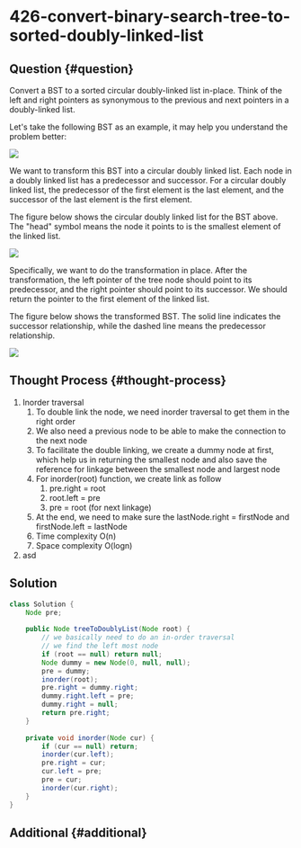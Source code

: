 # 426-convert-binary-search-tree-to-sorted-doubly-linked-list

## Question {#question}

Convert a BST to a sorted circular doubly-linked list in-place. Think of the left and right pointers as synonymous to the previous and next pointers in a doubly-linked list.

Let's take the following BST as an example, it may help you understand the problem better: 

![](https://leetcode.com/static/images/problemset/BSTDLLOriginalBST.png)

We want to transform this BST into a circular doubly linked list. Each node in a doubly linked list has a predecessor and successor. For a circular doubly linked list, the predecessor of the first element is the last element, and the successor of the last element is the first element.

The figure below shows the circular doubly linked list for the BST above. The "head" symbol means the node it points to is the smallest element of the linked list. 

![](https://leetcode.com/static/images/problemset/BSTDLLReturnDLL.png)

Specifically, we want to do the transformation in place. After the transformation, the left pointer of the tree node should point to its predecessor, and the right pointer should point to its successor. We should return the pointer to the first element of the linked list.

The figure below shows the transformed BST. The solid line indicates the successor relationship, while the dashed line means the predecessor relationship. 

![](https://leetcode.com/static/images/problemset/BSTDLLReturnBST.png)



## Thought Process {#thought-process}

1. Inorder traversal
   1. To double link the node, we need inorder traversal to get them in the right order
   2. We also need a previous node to be able to make the connection to the next node
   3. To facilitate the double linking, we create a dummy node at first, which help us in returning the smallest node and also save the reference for linkage between the smallest node and largest node
   4. For inorder\(root\) function, we create link as follow
      1. pre.right = root
      2. root.left = pre
      3. pre = root \(for next linkage\)
   5. At the end, we need to make sure the lastNode.right = firstNode and firstNode.left = lastNode
   6. Time complexity O\(n\)
   7. Space complexity O\(logn\)
2. asd

## Solution

```java
class Solution {
    Node pre;
    
    public Node treeToDoublyList(Node root) {
        // we basically need to do an in-order traversal
        // we find the left most node
        if (root == null) return null;
        Node dummy = new Node(0, null, null);
        pre = dummy;
        inorder(root);
        pre.right = dummy.right;
        dummy.right.left = pre;
        dummy.right = null;
        return pre.right;
    }
    
    private void inorder(Node cur) {
        if (cur == null) return;
        inorder(cur.left);
        pre.right = cur;
        cur.left = pre;
        pre = cur;
        inorder(cur.right);
    }
}
```

## Additional {#additional}

